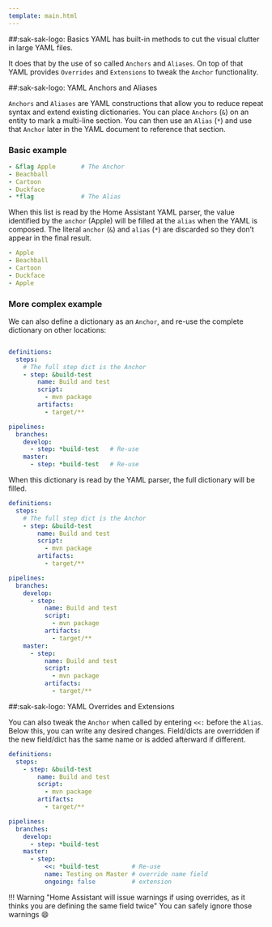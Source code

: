 ```yaml
---
template: main.html
---
```

<!-- GT/GL -->

##:sak-sak-logo: Basics
YAML has built-in methods to cut the visual clutter in large YAML files.

It does that by the use of so called `Anchors` and `Aliases`. On top of that YAML provides `Overrides` and `Extensions` to tweak the `Anchor` functionality.

##:sak-sak-logo: YAML Anchors and Aliases

`Anchors` and `Aliases` are YAML constructions that allow you to reduce repeat syntax and extend existing dictionaries. You can place `Anchors` (`&`) on an entity to mark a multi-line section. You can then use an `Alias` (`*`) and use that `Anchor` later in the YAML document to reference that section.

### Basic example

```yaml title="Source" linenums="1" hl_lines="1 5"
- &flag Apple       # The Anchor
- Beachball
- Cartoon
- Duckface
- *flag             # The Alias
```

When this list is read by the Home Assistant YAML parser, the value identified by the `anchor` (Apple) will be filled at the `alias` when the YAML is composed. The literal `anchor` (`&`) and `alias` (`*`) are discarded so they don’t appear in the final result.

```yaml title="Result" linenums="1" hl_lines="1 5"
- Apple
- Beachball
- Cartoon
- Duckface
- Apple
```

### More complex example

We can also define a dictionary as an `Anchor`, and re-use the complete dictionary on other locations:

```yaml title="Source" linenums="1" hl_lines="4-9 14 16"

definitions: 
  steps:
    # The full step dict is the Anchor
    - step: &build-test
        name: Build and test
        script:
          - mvn package
        artifacts:
          - target/**

pipelines:
  branches:
    develop:
      - step: *build-test   # Re-use 
    master:
      - step: *build-test   # Re-use 
```

When this dictionary is read by the YAML parser, the full dictionary will be filled.

```yaml title="Result" linenums="1" hl_lines="4 15-19 21-26"
definitions: 
  steps:
    # The full step dict is the Anchor
    - step: &build-test
        name: Build and test
        script:
          - mvn package
        artifacts:
          - target/**

pipelines:
  branches:
    develop:
      - step:
          name: Build and test
          script:
            - mvn package
          artifacts:
            - target/**
    master:
      - step:
          name: Build and test
          script:
            - mvn package
          artifacts:
            - target/**
```

##:sak-sak-logo: YAML Overrides and Extensions

You can also tweak the `Anchor` when called by entering `<<:` before the `Alias`. Below this, you can write any desired changes. Field/dicts are overridden if the new field/dict has the same name or is added afterward if different.

```yaml linenums="1" hl_lines="17-19"
definitions: 
  steps:
    - step: &build-test
        name: Build and test
        script:
          - mvn package
        artifacts:
          - target/**

pipelines:
  branches:
    develop:
      - step: *build-test
    master:
      - step: 
          <<: *build-test         # Re-use
          name: Testing on Master # override name field
          ongoing: false          # extension
```

!!! Warning "Home Assistant will issue warnings if using overrides, as it thinks you are defining the same field twice"
    You can safely ignore those warnings :smile: 